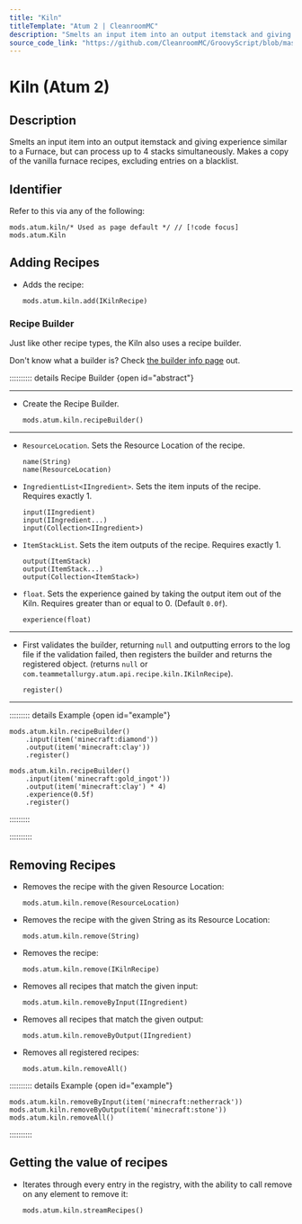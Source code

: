 ```yaml
---
title: "Kiln"
titleTemplate: "Atum 2 | CleanroomMC"
description: "Smelts an input item into an output itemstack and giving experience similar to a Furnace, but can process up to 4 stacks simultaneously. Makes a copy of the vanilla furnace recipes, excluding entries on a blacklist."
source_code_link: "https://github.com/CleanroomMC/GroovyScript/blob/master/src/main/java/com/cleanroommc/groovyscript/compat/mods/atum/Kiln.java"
---
```


# Kiln (Atum 2)

## Description

Smelts an input item into an output itemstack and giving experience similar to a Furnace, but can process up to 4 stacks simultaneously. Makes a copy of the vanilla furnace recipes, excluding entries on a blacklist.

## Identifier

Refer to this via any of the following:

```groovy:no-line-numbers {1}
mods.atum.kiln/* Used as page default */ // [!code focus]
mods.atum.Kiln
```


## Adding Recipes

- Adds the recipe:

    ```groovy:no-line-numbers
    mods.atum.kiln.add(IKilnRecipe)
    ```


### Recipe Builder

Just like other recipe types, the Kiln also uses a recipe builder.

Don't know what a builder is? Check [the builder info page](../../getting_started/builder.md) out.

:::::::::: details Recipe Builder {open id="abstract"}

---

- Create the Recipe Builder.

    ```groovy:no-line-numbers
    mods.atum.kiln.recipeBuilder()
    ```

---

- `ResourceLocation`. Sets the Resource Location of the recipe.

    ```groovy:no-line-numbers
    name(String)
    name(ResourceLocation)
    ```

- `IngredientList<IIngredient>`. Sets the item inputs of the recipe. Requires exactly 1.

    ```groovy:no-line-numbers
    input(IIngredient)
    input(IIngredient...)
    input(Collection<IIngredient>)
    ```

- `ItemStackList`. Sets the item outputs of the recipe. Requires exactly 1.

    ```groovy:no-line-numbers
    output(ItemStack)
    output(ItemStack...)
    output(Collection<ItemStack>)
    ```

- `float`. Sets the experience gained by taking the output item out of the Kiln. Requires greater than or equal to 0. (Default `0.0f`).

    ```groovy:no-line-numbers
    experience(float)
    ```

---

- First validates the builder, returning `null` and outputting errors to the log file if the validation failed, then registers the builder and returns the registered object. (returns `null` or `com.teammetallurgy.atum.api.recipe.kiln.IKilnRecipe`).

    ```groovy:no-line-numbers
    register()
    ```

---

::::::::: details Example {open id="example"}
```groovy:no-line-numbers
mods.atum.kiln.recipeBuilder()
    .input(item('minecraft:diamond'))
    .output(item('minecraft:clay'))
    .register()

mods.atum.kiln.recipeBuilder()
    .input(item('minecraft:gold_ingot'))
    .output(item('minecraft:clay') * 4)
    .experience(0.5f)
    .register()
```

:::::::::

::::::::::

## Removing Recipes

- Removes the recipe with the given Resource Location:

    ```groovy:no-line-numbers
    mods.atum.kiln.remove(ResourceLocation)
    ```

- Removes the recipe with the given String as its Resource Location:

    ```groovy:no-line-numbers
    mods.atum.kiln.remove(String)
    ```

- Removes the recipe:

    ```groovy:no-line-numbers
    mods.atum.kiln.remove(IKilnRecipe)
    ```

- Removes all recipes that match the given input:

    ```groovy:no-line-numbers
    mods.atum.kiln.removeByInput(IIngredient)
    ```

- Removes all recipes that match the given output:

    ```groovy:no-line-numbers
    mods.atum.kiln.removeByOutput(IIngredient)
    ```

- Removes all registered recipes:

    ```groovy:no-line-numbers
    mods.atum.kiln.removeAll()
    ```

:::::::::: details Example {open id="example"}
```groovy:no-line-numbers
mods.atum.kiln.removeByInput(item('minecraft:netherrack'))
mods.atum.kiln.removeByOutput(item('minecraft:stone'))
mods.atum.kiln.removeAll()
```

::::::::::

## Getting the value of recipes

- Iterates through every entry in the registry, with the ability to call remove on any element to remove it:

    ```groovy:no-line-numbers
    mods.atum.kiln.streamRecipes()
    ```
